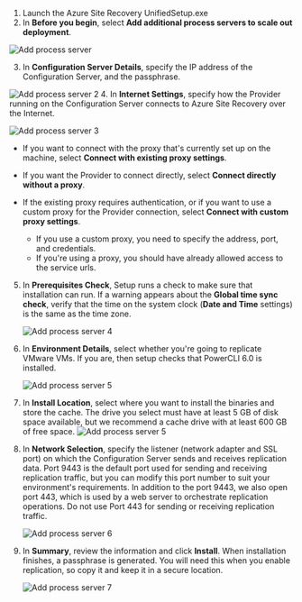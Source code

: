 1. Launch the Azure Site Recovery UnifiedSetup.exe
2. In **Before you begin**, select **Add additional process servers to scale out deployment**.

  ![Add process server](./media/site-recovery-add-process-server/ps-page-1.png)

3. In **Configuration Server Details**, specify the IP address of the Configuration Server, and the passphrase.

  ![Add process server 2](./media/site-recovery-add-process-server/ps-page-2.png)
4. In **Internet Settings**, specify how the Provider running on the Configuration Server connects to Azure Site Recovery over the Internet.

  ![Add process server 3](./media/site-recovery-add-process-server/ps-page-3.png)

   * If you want to connect with the proxy that's currently set up on the machine, select **Connect with existing proxy settings**.
   * If you want the Provider to connect directly, select **Connect directly without a proxy**.
   * If the existing proxy requires authentication, or if you want to use a custom proxy for the Provider connection, select **Connect with custom proxy settings**.

     * If you use a custom proxy, you need to specify the address, port, and credentials.
     * If you're using a proxy, you should have already allowed access to the service urls.

5. In **Prerequisites Check**, Setup runs a check to make sure that installation can run. If a warning appears about the **Global time sync check**, verify that the time on the system clock (**Date and Time** settings) is the same as the time zone.

     ![Add process server 4](./media/site-recovery-add-process-server/ps-page-4.png)

6. In **Environment Details**, select whether you're going to replicate VMware VMs. If you are, then setup checks that PowerCLI 6.0 is installed.

     ![Add process server 5](./media/site-recovery-add-process-server/ps-page-5.png)

7. In **Install Location**, select where you want to install the binaries and store the cache. The drive you select must have at least 5 GB of disk space available, but we recommend a cache drive with at least 600 GB of free space.
     ![Add process server 5](./media/site-recovery-add-process-server/ps-page-6.png)

8. In **Network Selection**, specify the listener (network adapter and SSL port) on which the Configuration Server sends and receives replication data. Port 9443 is the default port used for sending and receiving replication traffic, but you can modify this port number to suit your environment's requirements. In addition to the port 9443, we also open port 443, which is used by a web server to orchestrate replication operations. Do not use Port 443 for sending or receiving replication traffic.

     ![Add process server 6](./media/site-recovery-add-process-server/ps-page-7.png)
9. In **Summary**, review the information and click **Install**. When installation finishes, a passphrase is generated. You will need this when you enable replication, so copy it and keep it in a secure location.

     ![Add process server 7](./media/site-recovery-add-process-server/ps-page-8.png)